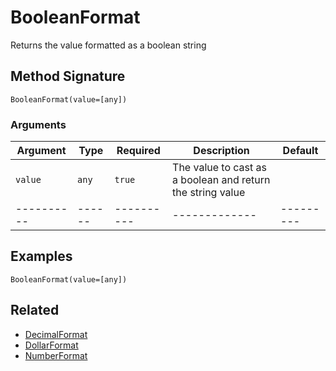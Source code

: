 # BooleanFormat

Returns the value formatted as a boolean string

## Method Signature

```
BooleanFormat(value=[any])
```

### Arguments

| Argument   | Type   | Required   | Description                                                | Default   |
| ---------- | ------ | ---------- | ---------------------------------------------------------- | --------- |
| `value`    | `any`  | `true`     | The value to cast as a boolean and return the string value |           |
| ---------- | ------ | ---------- | -------------                                              | --------- |

## Examples

```
BooleanFormat(value=[any])
```

## Related

* [DecimalFormat](decimalformat.md)
* [DollarFormat](dollarformat.md)
* [NumberFormat](numberformat.md)
